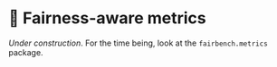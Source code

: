# :blue_heart: Fairness-aware metrics

*Under construction*. For the time being, look at the `fairbench.metrics` package.